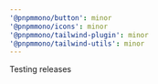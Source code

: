 ```yaml
---
'@pnpmmono/button': minor
'@pnpmmono/icons': minor
'@pnpmmono/tailwind-plugin': minor
'@pnpmmono/tailwind-utils': minor
---
```


Testing releases
